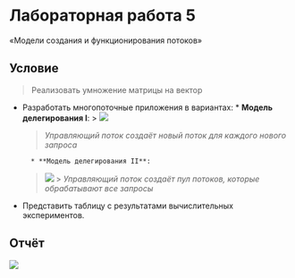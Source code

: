 # Лабораторная работа 5

«Модели создания и функционирования потоков»

## Условие

> Реализовать умножение матрицы на вектор

- Разработать многопоточные приложения в вариантах: \* **Модель делегирования
  I**: >
  ![](http://res.cloudinary.com/dzsjwgjii/image/upload/v1493855905/ps-5-1.png)

  > _Управляющий поток создаёт новый поток для каждого нового запроса_

      	* **Модель делегирования II**:

  > ![](http://res.cloudinary.com/dzsjwgjii/image/upload/v1493855905/ps-5-2.png) >
  > _Управляющий поток создаёт пул потоков, которые обрабатывают все запросы_

- Представить таблицу с результатами вычислительных экспериментов.

## Отчёт

![](http://res.cloudinary.com/dzsjwgjii/image/upload/v1493992391/ps-5-3.png)
